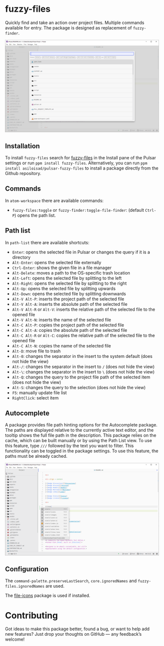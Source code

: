 # fuzzy-files

Quickly find and take an action over project files. Multiple commands available for entry. The package is designed as replacement of `fuzzy-finder`.

![fuzzy-files](https://github.com/asiloisad/pulsar-fuzzy-files/raw/master/assets/fuzzy-files.png)

## Installation

To install `fuzzy-files` search for [fuzzy-files](https://web.pulsar-edit.dev/packages/fuzzy-files) in the Install pane of the Pulsar settings or run `ppm install fuzzy-files`. Alternatively, you can run `ppm install asiloisad/pulsar-fuzzy-files` to install a package directly from the Github repository.

## Commands

In `atom-workspace` there are available commands:

- `fuzzy-files:toggle` or `fuzzy-finder:toggle-file-finder`: (default `Ctrl-P`) opens the path list.

## Path list

In `path-list` there are available shortcuts:

- `Enter`: opens the selected file in Pulsar or changes the query if it is a directory
- `Alt-Enter`: opens the selected file externally
- `Ctrl-Enter`: shows the given file in a file manager
- `Alt-Delete`: moves a path to the OS-specific trash location
- `Alt-Left`: opens the selected file by splitting to the left
- `Alt-Right`: opens the selected file by splitting to the right
- `Alt-Up`: opens the selected file by splitting upwards
- `Alt-Down`: opens the selected file by splitting downwards
- `Alt-V Alt-P`: inserts the project path of the selected file
- `Alt-V Alt-A`: inserts the absolute path of the selected file
- `Alt-V Alt-R` or `Alt-V`: inserts the relative path of the selected file to the opened file
- `Alt-V Alt-N`: inserts the name of the selected file
- `Alt-C Alt-P`: copies the project path of the selected file
- `Alt-C Alt-A`: copies the absolute path of the selected file
- `Alt-C Alt-R` or `Alt-C`: copies the relative path of the selected file to the opened file
- `Alt-C Alt-N`: copies the name of the selected file
- `Alt-D`: move file to trash
- `Alt-0`: changes the separator in the insert to the system default (does not hide the view)
- `Alt-/`: changes the separator in the insert to `/` (does not hide the view)
- `Alt-\`: changes the separator in the insert to `\` (does not hide the view)
- `Alt-Q`: changes the query to the project file path of the selected item (does not hide the view)
- `Alt-S`: changes the query to the selection (does not hide the view)
- `F5`: manually update file list
- `RightClick`: select item

## Autocomplete

A package provides file path hinting options for the Autocomplete package. The paths are displayed relative to the currently active text editor, and the tooltip shows the full file path in the description. This package relies on the cache, which can be built manually or by using the Path List view. To use this feature, type `///` followed by the text you want to filter. This functionality can be toggled in the package settings. To use this feature, the paths must be already cached.

![autocomplete](https://github.com/asiloisad/pulsar-fuzzy-files/raw/master/assets/autocomplete.png)

## Configuration

The `command-palette.preserveLastSearch`, `core.ignoredNames` and `fuzzy-files.ignoredNames` are used.

The [file-icons](https://github.com/file-icons/atom) package is used if installed.

# Contributing

Got ideas to make this package better, found a bug, or want to help add new features? Just drop your thoughts on GitHub — any feedback’s welcome!
